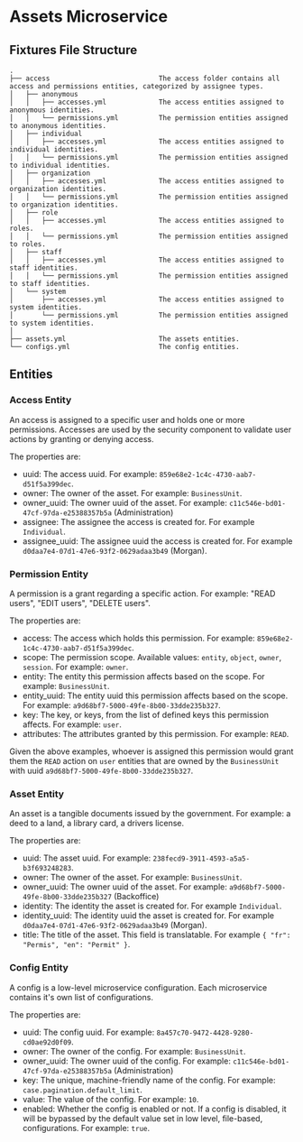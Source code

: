 # Assets Microservice

## Fixtures File Structure

```
.
├── access                           The access folder contains all access and permissions entities, categorized by assignee types.
│   ├── anonymous
│   │   ├── accesses.yml             The access entities assigned to anonymous identities.
│   │   └── permissions.yml          The permission entities assigned to anonymous identities.
│   ├── individual
│   │   ├── accesses.yml             The access entities assigned to individual identities.
│   │   └── permissions.yml          The permission entities assigned to individual identities.
│   ├── organization
│   │   ├── accesses.yml             The access entities assigned to organization identities.
│   │   └── permissions.yml          The permission entities assigned to organization identities.
│   ├── role
│   │   ├── accesses.yml             The access entities assigned to roles.
│   │   └── permissions.yml          The permission entities assigned to roles.
│   ├── staff
│   │   ├── accesses.yml             The access entities assigned to staff identities.
│   │   └── permissions.yml          The permission entities assigned to staff identities.
│   └── system
│       ├── accesses.yml             The access entities assigned to system identities.
│       └── permissions.yml          The permission entities assigned to system identities.
│
├── assets.yml                       The assets entities.
└── configs.yml                      The config entities.
```

## Entities

### Access Entity

An access is assigned to a specific user and holds one or more permissions. Accesses are used by the security component to validate user actions by granting or denying access.

The properties are:

- uuid: The access uuid. For example: `859e68e2-1c4c-4730-aab7-d51f5a399dec`.
- owner: The owner of the asset. For example: `BusinessUnit`.
- owner_uuid: The owner uuid of the asset. For example: `c11c546e-bd01-47cf-97da-e25388357b5a` (Administration)
- assignee: The assignee the access is created for. For example `Individual`.
- assignee_uuid: The assignee uuid the access is created for. For example `d0daa7e4-07d1-47e6-93f2-0629adaa3b49` (Morgan).

### Permission Entity

A permission is a grant regarding a specific action. For example: "READ users", "EDIT users", "DELETE users".

The properties are:

- access: The access which holds this permission. For example: `859e68e2-1c4c-4730-aab7-d51f5a399dec`.
- scope: The permission scope. Available values: `entity`, `object`, `owner`, `session`. For example: `owner`.
- entity: The entity this permission affects based on the scope. For example: `BusinessUnit`.
- entity_uuid: The entity uuid this permission affects based on the scope. For example: `a9d68bf7-5000-49fe-8b00-33dde235b327`.
- key: The key, or keys, from the list of defined keys this permission affects. For example: `user`.
- attributes: The attributes granted by this permission. For example: `READ`.

Given the above examples, whoever is assigned this permission would grant them the `READ` action on `user` entities that are owned by the `BusinessUnit` with uuid `a9d68bf7-5000-49fe-8b00-33dde235b327`.

### Asset Entity

An asset is a tangible documents issued by the government. For example: a deed to a land, a library card, a drivers license.

The properties are:

- uuid: The asset uuid. For example: `238fecd9-3911-4593-a5a5-b3f693248283`.
- owner: The owner of the asset. For example: `BusinessUnit`.
- owner_uuid: The owner uuid of the asset. For example: `a9d68bf7-5000-49fe-8b00-33dde235b327` (Backoffice)
- identity: The identity the asset is created for. For example `Individual`.
- identity_uuid: The identity uuid the asset is created for. For example `d0daa7e4-07d1-47e6-93f2-0629adaa3b49` (Morgan).
- title: The title of the asset. This field is translatable. For example `{ "fr": "Permis", "en": "Permit" }`.

### Config Entity

A config is a low-level microservice configuration. Each microservice contains it's own list of configurations.

The properties are:

- uuid: The config uuid. For example: `8a457c70-9472-4428-9280-cd0ae92d0f09`.
- owner: The owner of the config. For example: `BusinessUnit`.
- owner_uuid: The owner uuid of the config. For example: `c11c546e-bd01-47cf-97da-e25388357b5a` (Administration)
- key: The unique, machine-friendly name of the config. For example: `case.pagination.default_limit`.
- value: The value of the config. For example: `10`.
- enabled: Whether the config is enabled or not. If a config is disabled, it will be bypassed by the default value set in low level, file-based, configurations. For example: `true`.
